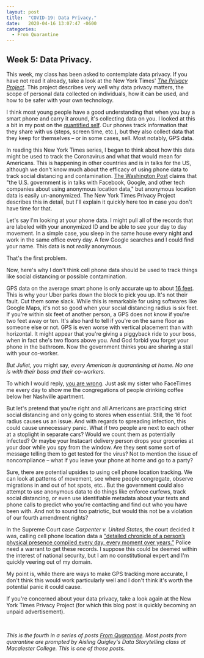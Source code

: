 ```yaml
---
layout: post
title:  "COVID-19: Data Privacy."
date:   2020-04-16 13:07:47 -0600
categories: 
  - From Quarantine
---
```



## Week 5: Data Privacy.

This week, my class has been asked to contemplate data privacy.  If you have not read it already, take a look at the New York Times' [*The Privacy Project*](https://www.nytimes.com/interactive/2019/opinion/internet-privacy-project.html).  This project describes very well why data privacy matters, the scope of personal data collected on individuals, how it can be used, and how to be safer with your own technology.

I think most young people have a good understanding that when you buy a smart phone and carry it around, it's collecting data on you.  I looked at this a bit in my post on the [quantified self](https://julietkelson.github.io/from%20quarantine/COVID-Quantified-Self/).  Our phones track information that they share with us (steps, screen time, etc.), but they also collect data that they keep for themselves – or in some cases, sell.  Most notably, GPS data.

In reading this New York Times series, I began to think about how this data might be used to track the Coronavirus and what that would mean for Americans.  This is happening in other countries and is in talks for the US, although we don't know much about the efficacy of using phone data to track social distancing and contamination.  [The Washington Post](https://www.washingtonpost.com/technology/2020/03/24/social-distancing-maps-cellphone-location/) claims that "the U.S. government is in talks with Facebook, Google, and other tech companies about using anonymous location data," but anonymous location data is easily un-anonymized. The New York Times Privacy Project describes this in detail, but I'll explain it quickly here too in case you don't have time for that.

Let's say I'm looking at your phone data. I might pull all of the records that are labeled with your anonymized ID and be able to see your day to day movement.  In a simple case, you sleep in the same house every night and work in the same office every day. A few Google searches and I could find your name.  This data is not *really* anonymous.

That's the first problem.

Now, here's why I don't think cell phone data should be used to track things like social distancing or possible contamination.

GPS data on the average smart phone is only accurate up to about [16 feet](https://www.ion.org/publications/abstract.cfm?articleID=13079).  This is why your Uber parks down the block to pick you up.  It's not their fault. Cut them some slack. While this is remarkable for using softwares like Google Maps, it's not so good when your social distancing radius is six feet.  If you're within six feet of another person, a GPS does not know if you're two feet away or ten. It's also hard to tell if you're on the same floor as someone else or not. GPS is even worse with vertical placement than with horizontal. It might appear that you're giving a piggyback ride to your boss, when in fact she's two floors above you. And God forbid you forget your phone in the bathroom.  Now the government thinks you are sharing a stall with your co-worker.

*But Juliet,* you might say, *every American is quarantining at home.  No one is with their boss and their co-workers.*

To which I would reply, [you are wrong](https://www.nytimes.com/interactive/2020/04/02/us/coronavirus-social-distancing.html).  Just ask my sister who FaceTimes me every day to show me the congregations of people drinking coffee below her Nashville apartment. 

But let's pretend that you're right and all Americans are practicing strict social distancing and only going to stores when essential.  Still, the 16 foot radius causes us an issue.  And with regards to spreading infection, this could cause unnecessary panic. What if two people are next to each other at a stoplight in separate cars? Would we count them as potentially infected? Or maybe your Instacart delivery person drops your groceries at your door while you spy from the window. Are they sent some sort of message telling them to get tested for the virus?  Not to mention the issue of noncompliance – what if you leave your phone at home and go to a party?

Sure, there are potential upsides to using cell phone location tracking.  We can look at patterns of movement, see where people congregate, observe migrations in and out of hot spots, etc..  But the government could also attempt to use anonymous data to do things like enforce curfews, track social distancing, or even use identifiable metadata about your texts and phone calls to predict who you're contacting and find out who you have been with.  And not to sound too patriotic, but would this not be a violation of our fourth amendment rights? 

In the Supreme Court case *Carpenter v. United States*, the court decided it was, calling cell phone location data a ["detailed chronicle of a person’s physical presence compiled every day, every moment over years.”](https://www.eff.org/document/carpenter-v-united-states-supreme-court-opinion) Police need a warrant to get these records. I suppose this could be deemed within the interest of national security, but I am no constitutional expert and I'm quickly veering out of my domain.

My point is, while there are ways to make GPS tracking more accurate, I don't think this would work particularly well and I don't think it's worth the potential panic it could cause.

If you're concerned about your data privacy, take a look again at the New York Times Privacy Project (for which this blog post is quickly becoming an unpaid advertisement).

<br/>

*This is the fourth in a series of posts [From Quarantine](https://julietkelson.github.io/covid/).  Most posts from quarantine are prompted by Aisling Quigley's Data Storytelling class at Macalester College.  This is one of those posts.*

